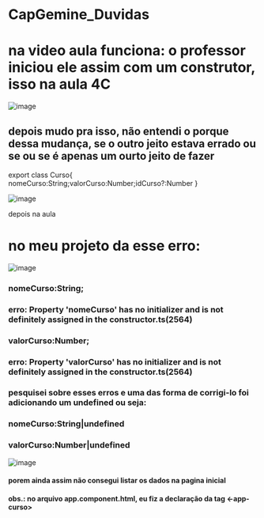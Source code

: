 # CapGemine_Duvidas


# na video aula funciona: o professor iniciou ele assim com um construtor, isso na aula 4C
![image](https://user-images.githubusercontent.com/106206316/235394763-d6396369-fa44-468f-9db7-1a6e889bc032.png)

## depois mudo pra isso, não entendi o porque dessa mudança, se o outro jeito estava errado ou se ou se é apenas um ourto jeito de fazer

export class Curso{
nomeCurso:String;valorCurso:Number;idCurso?:Number
}

![image](https://user-images.githubusercontent.com/106206316/235395575-5fd5325d-4146-4486-bc30-d19c105dc939.png)


depois na aula 
# no meu projeto da esse erro:

![image](https://user-images.githubusercontent.com/106206316/235395275-c07e02e8-268d-48e7-8612-68649fe0789f.png)

### nomeCurso:String;
### erro: Property 'nomeCurso' has no initializer and is not definitely assigned in the constructor.ts(2564)

### valorCurso:Number;
### erro: Property 'valorCurso' has no initializer and is not definitely assigned in the constructor.ts(2564)

### pesquisei sobre esses erros e uma das forma de corrigi-lo foi adicionando um undefined ou seja:

### nomeCurso:String|undefined
### valorCurso:Number|undefined

![image](https://user-images.githubusercontent.com/106206316/235396179-5f1cfd74-c9ff-4fef-9ec5-3de17d93f515.png)
#### porem ainda assim não consegui listar os dados na pagina inicial

 #### obs.: no arquivo app.component.html, eu fiz a declaração da tag <-app-curso></app-curso->
